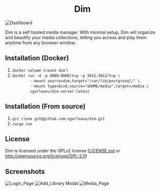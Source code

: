 <h1 align="center">Dim</h1>

![Dashboard](https://user-images.githubusercontent.com/44278658/116753720-71724180-a9ff-11eb-8ac0-6fe4df85e63f.png)

Dim is a self hosted media manager. With minimal setup, Dim will organize and beautify your media collections, letting you access and play them anytime from any browser window.

## Installation (Docker)
  1. `docker volume create dim` \
  2. `docker run -d -p 8000:8000/tcp -p 3012:3012/tcp \` \
`        --mount source=dim,target="/var/lib/postgresql/" \` \
`        --mount type=bind,source="$HOME/media",target=/media \` \
`        vgarleanu/dim-server:latest`

## Installation (From source)
  1. `git clone git@github.com:vgarleanu/dim.git`
  2. `cargo run`


## License
Dim is licensed under the GPLv2 license ([LICENSE.md](LICENSE.md) or http://opensource.org/licenses/GPL-2.0)

## Screenshots
![Login_Page](https://user-images.githubusercontent.com/44278658/116753932-d168e800-a9ff-11eb-9714-40ea54ef78e6.png)
![Add_Library Modal](https://user-images.githubusercontent.com/44278658/116754109-14c35680-aa00-11eb-96d2-eb692d57f1da.png)
![Media_Page](https://user-images.githubusercontent.com/44278658/116754147-24429f80-aa00-11eb-9416-e1ab60f3f1ea.png)
